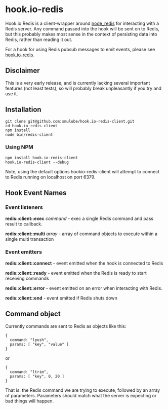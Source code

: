 # hook.io-redis

Hook.io Redis is a client-wrapper around
[node_redis](https://github.com/mranney/node_redis) for interacting with a
Redis server. Any command passed into the hook will be sent on to Redis, but
this probably makes most sense in the context of persisting data into Redis,
rather than reading it out.

For a hook for using Redis pubsub messages to emit events, please see
[hook.io-redis](https://github.com/stephanepericat/hookio-redis).

## Disclaimer

This is a very early release, and is currently lacking several important
features (not least tests), so will probably break unpleasantly if you try and
use it.

## Installation

    git clone git@github.com:smulube/hook.io-redis-client.git
    cd hook.io-redis-client
    npm install
    node bin/redis-client

### Using NPM

    npm install hook.io-redis-client
    hook.io-redis-client --debug

Note, using the default options hookio-redis-client will attempt to connect to
Redis running on localhost on port 6379.

## Hook Event Names

### Event listeners

**redis::client::exec** *command* - exec a single Redis command and pass result to callback.

**redis::client::multi** *array* - array of command objects to execute within a single multi transaction

### Event emitters

**redis::client::connect** - event emitted when the hook is connected to Redis

**redis::client::ready** - event emitted when the Redis is ready to start receiving commands

**redis::client::error** - event emitted on an error when interacting with Redis.

**redis::client::end** - event emitted if Redis shuts down

## Command object

Currently commands are sent to Redis as objects like this:

    {
      command: "lpush",
      params: [ "key", "value" ]
    }

or

    {
      command: "ltrim",
      params: [ "key", 0, 20 ]
    }

That is: the Redis command we are trying to execute, followed by an array of
parameters. Parameters should match what the server is expecting or bad things
will happen.
